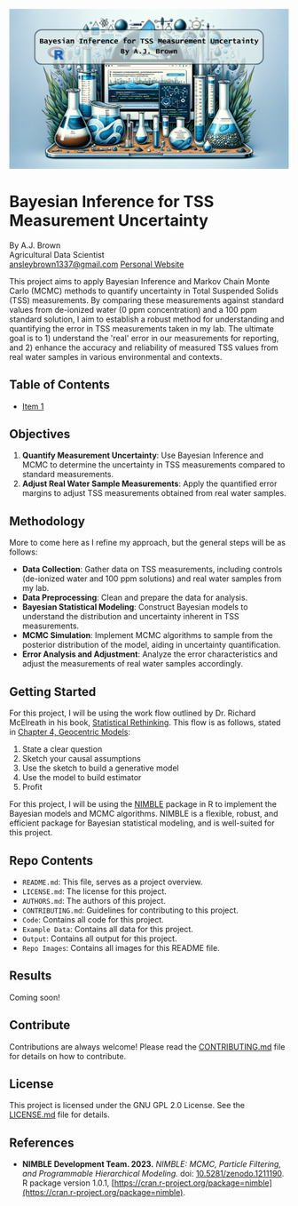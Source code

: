 ![Banner](Repo%20Images/tss_banner.png)

# Bayesian Inference for TSS Measurement Uncertainty
By A.J. Brown <br/>
Agricultural Data Scientist <br/>
[ansleybrown1337@gmail.com](mailto:ansleybrown1337@gmail.com)
[Personal Website](https://sites.google.com/view/ansleyjbrown/)

This project aims to apply Bayesian Inference and Markov Chain Monte Carlo (MCMC) methods to quantify uncertainty in Total Suspended Solids (TSS) measurements. By comparing these measurements against standard values from de-ionized water (0 ppm concentration) and a 100 ppm standard solution, I aim to establish a robust method for understanding and quantifying the error in TSS measurements taken in my lab. The ultimate goal is to 1) understand the 'real' error in our measurements for reporting, and 2) enhance the accuracy and reliability of measured TSS values from real water samples in various environmental and contexts.

## Table of Contents
- [Item 1](#item-1)

## Objectives

1. **Quantify Measurement Uncertainty**: Use Bayesian Inference and MCMC to determine the uncertainty in TSS measurements compared to standard measurements.
2. **Adjust Real Water Sample Measurements**: Apply the quantified error margins to adjust TSS measurements obtained from real water samples.

## Methodology
More to come here as I refine my approach, but the general steps will be as follows:

- **Data Collection**: Gather data on TSS measurements, including controls (de-ionized water and 100 ppm solutions) and real water samples from my lab.
- **Data Preprocessing**: Clean and prepare the data for analysis.
- **Bayesian Statistical Modeling**: Construct Bayesian models to understand the distribution and uncertainty inherent in TSS measurements.
- **MCMC Simulation**: Implement MCMC algorithms to sample from the posterior distribution of the model, aiding in uncertainty quantification.
- **Error Analysis and Adjustment**: Analyze the error characteristics and adjust the measurements of real water samples accordingly.

## Getting Started
For this project, I will be using the work flow outlined by Dr. Richard McElreath in his book, [Statistical Rethinking](https://xcelab.net/rm/statistical-rethinking/). This flow is as follows, stated in [Chapter 4, Geocentric Models](https://www.youtube.com/watch?v=tNOu-SEacNU&list=PLDcUM9US4XdPz-KxHM4XHt7uUVGWWVSus&index=3):
1. State a clear question
2. Sketch your causal assumptions
3. Use the sketch to build a generative model
4. Use the model to build estimator
5. Profit

For this project, I will be using the [NIMBLE](https://r-nimble.org/) package in R to implement the Bayesian models and MCMC algorithms. NIMBLE is a flexible, robust, and efficient package for Bayesian statistical modeling, and is well-suited for this project.

## Repo Contents
- `README.md`: This file, serves as a project overview.
- `LICENSE.md`: The license for this project.
- `AUTHORS.md`: The authors of this project.
- `CONTRIBUTING.md`: Guidelines for contributing to this project.
- `Code`: Contains all code for this project.
- `Example Data`: Contains all data for this project.
- `Output`: Contains all output for this project.
- `Repo Images`: Contains all images for this README file.

## Results
Coming soon!

## Contribute

Contributions are always welcome! Please read the [CONTRIBUTING.md](CONTRIBUTING.md) file for details on how to contribute.

## License

This project is licensed under the GNU GPL 2.0 License. See the [LICENSE.md](LICENSE.md) file for details.

## References

- **NIMBLE Development Team. 2023.** *NIMBLE: MCMC, Particle Filtering, and Programmable Hierarchical Modeling.* doi: [10.5281/zenodo.1211190](https://doi.org/10.5281/zenodo.1211190). R package version 1.0.1, [https://cran.r-project.org/package=nimble](https://cran.r-project.org/package=nimble).